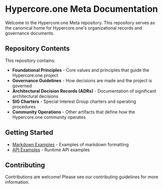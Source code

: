 # Hypercore.one Meta Documentation

Welcome to the Hypercore.one Meta repository. This repository serves as the canonical home for Hypercore.one's organizational records and governance documents.

## Repository Contents

This repository contains:

- **Foundational Principles** - Core values and principles that guide the Hypercore.one project
- **Governance Guidelines** - How decisions are made and the project is governed
- **Architectural Decision Records (ADRs)** - Documentation of significant architectural decisions
- **SIG Charters** - Special Interest Group charters and operating procedures
- **Community Operations** - Other artifacts that define how the Hypercore.one community operates

## Getting Started

- [Markdown Examples](/markdown-examples) - Examples of markdown formatting
- [API Examples](/api-examples) - Runtime API examples

## Contributing

Contributions are welcome! Please see our contributing guidelines for more information.
